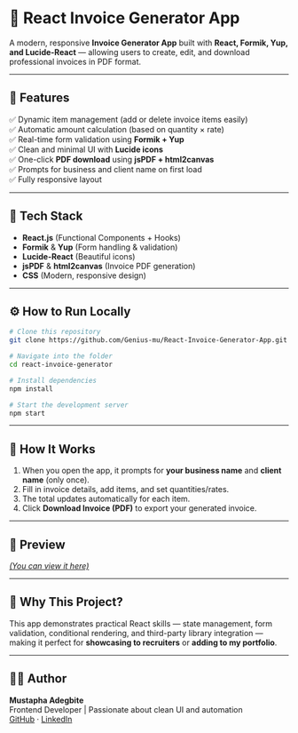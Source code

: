 # 🧾 React Invoice Generator App

A modern, responsive **Invoice Generator App** built with **React, Formik, Yup, and Lucide-React** — allowing users to create, edit, and download professional invoices in PDF format.

---

## 🚀 Features

✅ Dynamic item management (add or delete invoice items easily)  
✅ Automatic amount calculation (based on quantity × rate)  
✅ Real-time form validation using **Formik + Yup**  
✅ Clean and minimal UI with **Lucide icons**  
✅ One-click **PDF download** using **jsPDF + html2canvas**  
✅ Prompts for business and client name on first load  
✅ Fully responsive layout  

---

## 🧠 Tech Stack

- **React.js** (Functional Components + Hooks)  
- **Formik** & **Yup** (Form handling & validation)  
- **Lucide-React** (Beautiful icons)  
- **jsPDF** & **html2canvas** (Invoice PDF generation)  
- **CSS** (Modern, responsive design)

---

## ⚙️ How to Run Locally

```bash
# Clone this repository
git clone https://github.com/Genius-mu/React-Invoice-Generator-App.git

# Navigate into the folder
cd react-invoice-generator

# Install dependencies
npm install

# Start the development server
npm start
```

---

## 🧾 How It Works

1. When you open the app, it prompts for **your business name** and **client name** (only once).  
2. Fill in invoice details, add items, and set quantities/rates.  
3. The total updates automatically for each item.  
4. Click **Download Invoice (PDF)** to export your generated invoice.  

---

## 📸 Preview

*[(You can view it here)](https://aiinvoicegenerator.netlify.app/)*  

---

## 🌟 Why This Project?

This app demonstrates practical React skills — state management, form validation, conditional rendering, and third-party library integration — making it perfect for **showcasing to recruiters** or **adding to my portfolio**.

---

## 🧑‍💻 Author

**Mustapha Adegbite**  
Frontend Developer | Passionate about clean UI and automation  
[GitHub](https://github.com/Genius-mu) · [LinkedIn](https://www.linkedin.com/in/mustaphaadegbite/)
